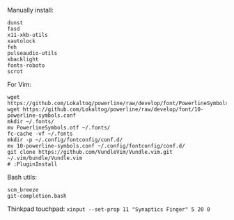 Manually install:

```
dunst
fasd
x11-xkb-utils
xautolock
feh
pulseaudio-utils
xbacklight
fonts-roboto
scrot
```

For Vim:

``` 
wget https://github.com/Lokaltog/powerline/raw/develop/font/PowerlineSymbols.otf
wget https://github.com/Lokaltog/powerline/raw/develop/font/10-powerline-symbols.conf
mkdir ~/.fonts/
mv PowerlineSymbols.otf ~/.fonts/
fc-cache -vf ~/.fonts
mkdir -p ~/.config/fontconfig/conf.d/
mv 10-powerline-symbols.conf ~/.config/fontconfig/conf.d/
git clone https://github.com/VundleVim/Vundle.vim.git ~/.vim/bundle/Vundle.vim
# :PluginInstall
```

Bash utils:

```
scm_breeze
git-completion.bash
```


Thinkpad touchpad:
`xinput --set-prop 11 "Synaptics Finger" 5 20 0`
